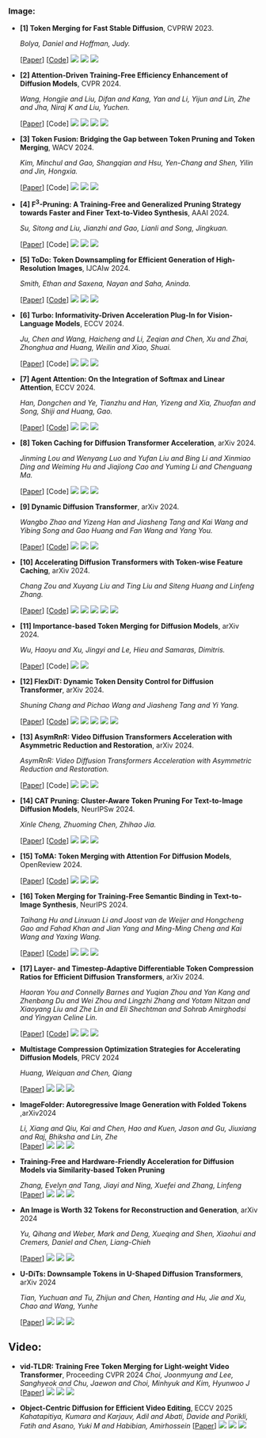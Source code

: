 


### Image:

- **[1] Token Merging for Fast Stable Diffusion**, CVPRW 2023.
  
  *Bolya, Daniel and Hoffman, Judy.*

  [[Paper](https://arxiv.org/abs/2303.17604)] [[Code](https://github.com/dbolya/tomesd)] ![](https://img.shields.io/badge/ToMe-blue) ![](https://img.shields.io/badge/Image_Generation-green) ![](https://img.shields.io/badge/Token_Merging-orange)

- **[2] Attention-Driven Training-Free Efficiency Enhancement of Diffusion Models**, CVPR 2024.
  
  *Wang, Hongjie and Liu, Difan and Kang, Yan and Li, Yijun and Lin, Zhe and Jha, Niraj K and Liu, Yuchen.*

  [[Paper](https://arxiv.org/abs/2405.05252)] [Code] ![](https://img.shields.io/badge/AT_EDM-blue) ![](https://img.shields.io/badge/Image_Generation-green) ![](https://img.shields.io/badge/Text2Image-green) ![](https://img.shields.io/badge/Token_Pruning-orange)

- **[3] Token Fusion: Bridging the Gap between Token Pruning and Token Merging**, WACV 2024.
  
  *Kim, Minchul and Gao, Shangqian and Hsu, Yen-Chang and Shen, Yilin and Jin, Hongxia.*

  [[Paper](https://arxiv.org/abs/2312.01026)] [Code] ![](https://img.shields.io/badge/ToFu-blue) ![](https://img.shields.io/badge/Image_Generation-green) ![](https://img.shields.io/badge/Token_Compression-orange)

- **[4] F<sup>3</sup>-Pruning: A Training-Free and Generalized Pruning Strategy towards Faster and Finer Text-to-Video Synthesis**, AAAI 2024.
  
  *Su, Sitong and Liu, Jianzhi and Gao, Lianli and Song, Jingkuan.*

  [[Paper](https://arxiv.org/abs/2312.03459)] [Code] ![](https://img.shields.io/badge/F3_Pruning-blue) ![](https://img.shields.io/badge/Text2Video-green) ![](https://img.shields.io/badge/Token_Pruning-orange)

- **[5] ToDo: Token Downsampling for Efficient Generation of High-Resolution Images**, IJCAIw 2024.
  
  *Smith, Ethan and Saxena, Nayan and Saha, Aninda.*

  [[Paper](https://arxiv.org/abs/2402.13573)] [[Code](https://github.com/ethansmith2000/ImprovedTokenMerge)] ![](https://img.shields.io/badge/ToDo-blue) ![](https://img.shields.io/badge/Text2Image-green) ![](https://img.shields.io/badge/Token_Merging-orange)

- **[6] Turbo: Informativity-Driven Acceleration Plug-In for Vision-Language Models**, ECCV 2024.
  
  *Ju, Chen and Wang, Haicheng and Li, Zeqian and Chen, Xu and Zhai, Zhonghua and Huang, Weilin and Xiao, Shuai.*

  [[Paper](https://arxiv.org/abs/2407.11717)] [Code] ![](https://img.shields.io/badge/Turbo-blue) ![](https://img.shields.io/badge/Text2Image-green) ![](https://img.shields.io/badge/Token_Merging-orange)

- **[7] Agent Attention: On the Integration of Softmax and Linear Attention**, ECCV 2024.
  
  *Han, Dongchen and Ye, Tianzhu and Han, Yizeng and Xia, Zhuofan and Song, Shiji and Huang, Gao.*
  
  [[Paper](https://arxiv.org/abs/2312.01026)] [[Code](https://github.com/LeapLabTHU/Agent-Attention)] ![](https://img.shields.io/badge/Agent_Attention-blue) ![](https://img.shields.io/badge/Image_Generation-green) ![](https://img.shields.io/badge/Linear_Attention-orange)

- **[8] Token Caching for Diffusion Transformer Acceleration**, arXiv 2024.

  *Jinming Lou and Wenyang Luo and Yufan Liu and Bing Li and Xinmiao Ding and Weiming Hu and Jiajiong Cao and Yuming Li and Chenguang Ma.*

  [[Paper](https://arxiv.org/abs/2409.18523)] [Code] ![](https://img.shields.io/badge/TokenCache-blue) ![](https://img.shields.io/badge/Image_Generation-green) ![](https://img.shields.io/badge/Token_Compression-orange)

- **[9] Dynamic Diffusion Transformer**, arXiv 2024.

  *Wangbo Zhao and Yizeng Han and Jiasheng Tang and Kai Wang and Yibing Song and Gao Huang and Fan Wang and Yang You.*

  [[Paper](https://arxiv.org/abs/2410.03456)] [[Code](https://github.com/NUS-HPC-AI-Lab/Dynamic-Diffusion-Transformer)] ![](https://img.shields.io/badge/DyDiT-blue) ![](https://img.shields.io/badge/Image_Generation-green) ![](https://img.shields.io/badge/Token_Compression-orange)

- **[10] Accelerating Diffusion Transformers with Token-wise Feature Caching**, arXiv 2024.

  *Chang Zou and Xuyang Liu and Ting Liu and Siteng Huang and Linfeng Zhang.*
  
  [[Paper](https://arxiv.org/abs/2410.05317)] [[Code](https://github.com/Shenyi-Z/ToCa)] ![](https://img.shields.io/badge/ToCa-blue) ![](https://img.shields.io/badge/Image_Generation-green) ![](https://img.shields.io/badge/Text2Image-green) ![](https://img.shields.io/badge/Text2Video-green) ![](https://img.shields.io/badge/Cache_Mechanism-orange)

- **[11] Importance-based Token Merging for Diffusion Models**, arXiv 2024.
  
  *Wu, Haoyu and Xu, Jingyi and Le, Hieu and Samaras, Dimitris.*

  [[Paper](https://arxiv.org/abs/2411.16720)] [Code] ![](https://img.shields.io/badge/Text2Image-green) ![](https://img.shields.io/badge/Token_Merging-orange)

- **[12] FlexDiT: Dynamic Token Density Control for Diffusion Transformer**, arXiv 2024.

  *Shuning Chang and Pichao Wang and Jiasheng Tang and Yi Yang.*
  
  [[Paper](https://arxiv.org/abs/2412.06028)] [[Code](https://github.com/changsn/FlexDiT)] ![](https://img.shields.io/badge/FlexDiT-blue) ![](https://img.shields.io/badge/Image_Generation-green) ![](https://img.shields.io/badge/Text2Image-green) ![](https://img.shields.io/badge/Text2Video-green) ![](https://img.shields.io/badge/Token_Prunning-orange)

- **[13] AsymRnR: Video Diffusion Transformers Acceleration with Asymmetric Reduction and Restoration**, arXiv 2024.

  *AsymRnR: Video Diffusion Transformers Acceleration with Asymmetric Reduction and Restoration.*
  
  [[Paper](https://arxiv.org/abs/2412.11706)] [Code] ![](https://img.shields.io/badge/AsymRnR-blue) ![](https://img.shields.io/badge/Text2Video-green) ![](https://img.shields.io/badge/Token_Reduction-orange)

- **[14] CAT Pruning: Cluster-Aware Token Pruning For Text-to-Image Diffusion Models**, NeurIPSw 2024.
  
  *Xinle Cheng, Zhuoming Chen, Zhihao Jia.*
  
  [[Paper](https://openreview.net/pdf/bf470617f541635cbde87fcc0ba3fdbddcef3db7.pdf)] [[Code](https://github.com/ada-cheng/CAT-Pruning)] ![](https://img.shields.io/badge/CAT_Pruning-blue) ![](https://img.shields.io/badge/Text2Image-green) ![](https://img.shields.io/badge/Token_Pruning-orange)

- **[15] ToMA: Token Merging with Attention For Diffusion Models**, OpenReview 2024.
  
  [[Paper](https://openreview.net/forum?id=xhtqgW5b93)] [[Code](https://openreview.net/forum?id=xhtqgW5b93)] ![](https://img.shields.io/badge/ToMA-blue) ![](https://img.shields.io/badge/Text2Image-green) ![](https://img.shields.io/badge/Token_Merging-orange)

- **[16] Token Merging for Training-Free Semantic Binding in Text-to-Image Synthesis**, NeurIPS 2024.

  *Taihang Hu and Linxuan Li and Joost van de Weijer and Hongcheng Gao and Fahad Khan and Jian Yang and Ming-Ming Cheng and Kai Wang and Yaxing Wang.*

  [[Paper](https://arxiv.org/abs/2411.07132)] [[Code](https://github.com/hutaiHang/ToMe)] ![](https://img.shields.io/badge/ToMe-blue) ![](https://img.shields.io/badge/Text2Image-green) ![](https://img.shields.io/badge/Token_Merging-orange)

- **[17] Layer- and Timestep-Adaptive Differentiable Token Compression Ratios for Efficient Diffusion Transformers**, arXiv 2024.

  *Haoran You and Connelly Barnes and Yuqian Zhou and Yan Kang and Zhenbang Du and Wei Zhou and Lingzhi Zhang and Yotam Nitzan and Xiaoyang Liu and Zhe Lin and Eli Shechtman and Sohrab Amirghodsi and Yingyan Celine Lin.*
  
   [[Paper](https://arxiv.org/abs/2412.16822)] [[Code](https://github.com/GATECH-EIC/DiffRatio-MoD)] ![](https://img.shields.io/badge/DiffRatio_MoD-blue) ![](https://img.shields.io/badge/Text2Image-green) ![](https://img.shields.io/badge/Token_Pruning-orange)


- **Multistage Compression Optimization Strategies for Accelerating Diffusion Models**, PRCV 2024

  *Huang, Weiquan and Chen, Qiang*

  
  [[Paper](https://link.springer.com/chapter/10.1007/978-981-97-8487-5_16)]  ![](https://img.shields.io/badge/Diffusion_Models-blue)  ![](https://img.shields.io/badge/Compression-Optimization-orange)  ![](https://img.shields.io/badge/Acceleration-green)

- **ImageFolder: Autoregressive Image Generation with Folded Tokens** ,arXiv2024

  *Li, Xiang and Qiu, Kai and Chen, Hao and Kuen, Jason and Gu, Jiuxiang and Raj, Bhiksha and Lin, Zhe*  
  [[Paper](https://arxiv.org/abs/2410.01756)]  ![](https://img.shields.io/badge/Autoregressive_Generation-blue)  ![](https://img.shields.io/badge/Folded_Tokens-orange)  ![](https://img.shields.io/badge/Image_Generation-green)

- **Training-Free and Hardware-Friendly Acceleration for Diffusion Models via Similarity-based Token Pruning**

  *Zhang, Evelyn and Tang, Jiayi and Ning, Xuefei and Zhang, Linfeng*
  [[Paper](https://www.researchgate.net/profile/Linfeng-Zhang-18/publication/387204421_Training-Free_and_Hardware-Friendly_Acceleration_for_Diffusion_Models_via_Similarity-based_Token_Pruning/links/6763f5c78cfcdf077fe561e0/Training-Free-and-Hardware-Friendly-Acceleration-for-Diffusion-Models-via-Similarity-based-Token-Pruning.pdf)]  ![](https://img.shields.io/badge/SiTo-blue)  ![](https://img.shields.io/badge/Hardware_Friendly-orange)  ![](https://img.shields.io/badge/Token_Pruning-green)

- **An Image is Worth 32 Tokens for Reconstruction and Generation**, arXiv 2024

  *Yu, Qihang and Weber, Mark and Deng, Xueqing and Shen, Xiaohui and Cremers, Daniel and Chen, Liang-Chieh*

  
  [[Paper](https://arxiv.org/abs/2406.07550)]  ![](https://img.shields.io/badge/Image_Reconstruction-blue)  ![](https://img.shields.io/badge/Token_Based-orange)  ![](https://img.shields.io/badge/Generation-green)

- **U-DiTs: Downsample Tokens in U-Shaped Diffusion Transformers**, arXiv 2024

  *Tian, Yuchuan and Tu, Zhijun and Chen, Hanting and Hu, Jie and Xu, Chao and Wang, Yunhe*

  
  [[Paper](https://arxiv.org/abs/2405.02730)]  ![](https://img.shields.io/badge/U-Shaped_Diffusion_Transformers-blue)  ![](https://img.shields.io/badge/Token_Downsampling-orange)  ![](https://img.shields.io/badge/Efficiency-Improvement-green)

## Video:

- **vid-TLDR: Training Free Token Merging for Light-weight Video Transformer**, Proceeding CVPR 2024
  *Choi, Joonmyung and Lee, Sanghyeok and Chu, Jaewon and Choi, Minhyuk and Kim, Hyunwoo J* 
  [[Paper](https://openaccess.thecvf.com/content/CVPR2024/html/Choi_vid-TLDR_Training_Free_Token_Merging_for_Light-weight_Video_Transformer_CVPR_2024_paper.html)]  ![](https://img.shields.io/badge/Video_Transformer-blue)  ![](https://img.shields.io/badge/Token_Merging-orange)  ![](https://img.shields.io/badge/Light-weight-Design-green)

- **Object-Centric Diffusion for Efficient Video Editing**, ECCV 2025
  *Kahatapitiya, Kumara and Karjauv, Adil and Abati, Davide and Porikli, Fatih and Asano, Yuki M and Habibian, Amirhossein*
  [[Paper](https://link.springer.com/chapter/10.1007/978-3-031-72998-0_6)]  ![](https://img.shields.io/badge/Object-Centric_Diffusion-blue)  ![](https://img.shields.io/badge/Video_Editing-orange)  ![](https://img.shields.io/badge/Efficiency-Enhancement-green)

